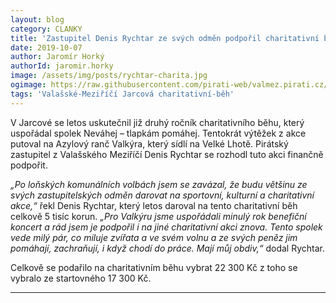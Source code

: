 ```yaml
---
layout: blog
category: CLANKY
title: 'Zastupitel Denis Rychtar ze svých odměn podpořil charitativní běh'
date: 2019-10-07
author: Jaromír Horký
authorId: jaromir.horky
image: /assets/img/posts/rychtar-charita.jpg
ogimage: https://raw.githubusercontent.com/pirati-web/valmez.pirati.cz/master/assets/img/posts/rychtar-charita.jpg
tags: 'Valašské-Meziříčí Jarcová charitativní-běh'
---
```

V Jarcové se letos uskutečnil již druhý ročník charitativního běhu, který uspořádal spolek Neváhej – tlapkám pomáhej. Tentokrát výtěžek z akce putoval na Azylový ranč Valkýra, který sídlí na Velké Lhotě. Pirátský zastupitel z Valašského Meziříčí Denis Rychtar se rozhodl tuto akci finančně podpořit.

_„Po loňských komunálních volbách jsem se zavázal, že budu většinu ze svých zastupitelských odměn darovat na sportovní, kulturní a charitativní akce,“_ řekl Denis Rychtar, který letos daroval na tento charitativní běh celkově 5 tisíc korun. _„Pro Valkýru jsme uspořádali minulý rok benefiční koncert a rád jsem je podpořil i na jiné charitativní akci znova. Tento spolek vede milý pár, co miluje zvířata a ve svém volnu a ze svých peněz jim pomáhají, zachraňují, i když chodí do práce. Mají můj obdiv,“_ dodal Rychtar.  

Celkově se podařilo na charitativním běhu vybrat 22 300 Kč z toho se vybralo ze startovného 17 300 Kč.

- - -
